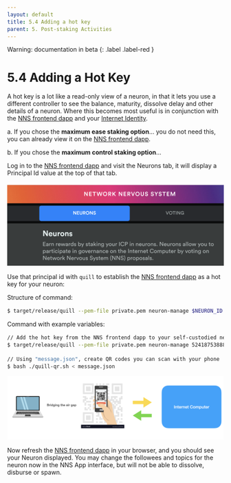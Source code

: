 ```yaml
---
layout: default
title: 5.4 Adding a hot key
parent: 5. Post-staking Activities
---
```

Warning: documentation in beta
{: .label .label-red }

# 5.4  Adding a Hot Key

A hot key is a lot like a read-only view of a neuron, in that it lets you use a different controller to see the balance, maturity, dissolve delay and other details of a neuron. Where this becomes most useful is in conjunction with the [NNS frontend dapp](https://nns.ic0.app/) and your [Internet Identity](https://identity.ic0.app/).

a. If you chose the **maximum ease staking option**...   you do not need this, you can already view it on the [NNS frontend dapp](https://nns.ic0.app/).

b. If you chose the **maximum control staking option**...

Log in to the [NNS frontend dapp](https://nns.ic0.app/) and visit the Neurons tab, it will display a Principal Id value at the top of that tab. 

![image](../assets/images/nns-frontend-dapp-neurons.png)

Use that principal id with `quill` to establish the [NNS frontend dapp](https://nns.ic0.app/) as a hot key for your neuron:
	
Structure of command:
```bash
$ target/release/quill --pem-file private.pem neuron-manage $NEURON_ID --add-hot-key $PRINCIPAL
```

Command with example variables:
```bash
// Add the hot key from the NNS frontend dapp to your self-custodied neuron
$ target/release/quill --pem-file private.pem neuron-manage 5241875388871980017 --add-hot-key 2xt3l-tqk2i-fpygm-lseru-pvgek-t67vb-tu3ap-k0mnu-dr4hl-z3kpn-o2e

// Using "message.json", create QR codes you can scan with your phone
$ bash ./quill-qr.sh < message.json
```
![image](../assets/images/qr-code-scan-2.png)


Now refresh the [NNS frontend dapp](https://nns.ic0.app/) in your browser, and you should see your Neuron displayed. You may change the followees and topics for the neuron now in the NNS App interface, but will not be able to dissolve, disburse or spawn.
